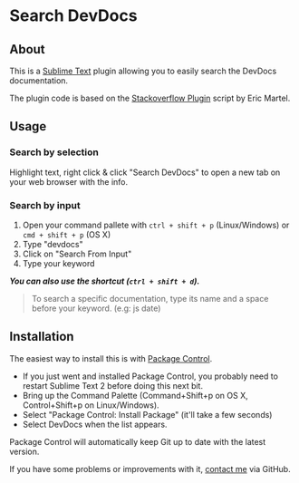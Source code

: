# Search DevDocs


## About
This is a [Sublime Text](http://www.sublimetext.com) plugin allowing you to easily search the DevDocs documentation.

The plugin code is based on the [Stackoverflow Plugin](https://github.com/ericmartel/Sublime-Text-2-Stackoverflow-Plugin) script by Eric Martel.


## Usage

### Search by selection
Highlight text, right click & click "Search DevDocs" to open a new tab on your web browser with the info.

### Search by input
1. Open your command pallete with `ctrl + shift + p` (Linux/Windows) or `cmd + shift + p` (OS X)
2. Type "devdocs"
3. Click on "Search From Input"
4. Type your keyword

***You can also use the shortcut (`ctrl + shift + d`).***

> To search a specific documentation, type its name and a space before your keyword. (e.g: js date)


## Installation
The easiest way to install this is with [Package Control](http://wbond.net/sublime\_packages/package\_control).

* If you just went and installed Package Control, you probably need to restart Sublime Text 2 before doing this next bit.
* Bring up the Command Palette (Command+Shift+p on OS X, Control+Shift+p on Linux/Windows).
* Select "Package Control: Install Package" (it'll take a few seconds)
* Select DevDocs when the list appears.

Package Control will automatically keep Git up to date with the latest version.

If you have some problems or improvements with it, [contact me](https://github.com/vitorbritto/sublime-devdocs/issues) via GitHub.